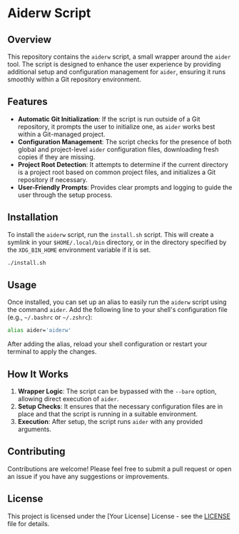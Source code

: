 # Aiderw Script

## Overview

This repository contains the `aiderw` script, a small wrapper around the `aider` tool. The script is designed to enhance the user experience by providing additional setup and configuration management for `aider`, ensuring it runs smoothly within a Git repository environment.

## Features

- **Automatic Git Initialization**: If the script is run outside of a Git repository, it prompts the user to initialize one, as `aider` works best within a Git-managed project.
- **Configuration Management**: The script checks for the presence of both global and project-level `aider` configuration files, downloading fresh copies if they are missing.
- **Project Root Detection**: It attempts to determine if the current directory is a project root based on common project files, and initializes a Git repository if necessary.
- **User-Friendly Prompts**: Provides clear prompts and logging to guide the user through the setup process.

## Installation

To install the `aiderw` script, run the `install.sh` script. This will create a symlink in your `$HOME/.local/bin` directory, or in the directory specified by the `XDG_BIN_HOME` environment variable if it is set.

```bash
./install.sh
```

## Usage

Once installed, you can set up an alias to easily run the `aiderw` script using the command `aider`. Add the following line to your shell's configuration file (e.g., `~/.bashrc` or `~/.zshrc`):

```bash
alias aider='aiderw'
```

After adding the alias, reload your shell configuration or restart your terminal to apply the changes.

## How It Works

1. **Wrapper Logic**: The script can be bypassed with the `--bare` option, allowing direct execution of `aider`.
2. **Setup Checks**: It ensures that the necessary configuration files are in place and that the script is running in a suitable environment.
3. **Execution**: After setup, the script runs `aider` with any provided arguments.

## Contributing

Contributions are welcome! Please feel free to submit a pull request or open an issue if you have any suggestions or improvements.

## License

This project is licensed under the [Your License] License - see the [LICENSE](LICENSE) file for details.
